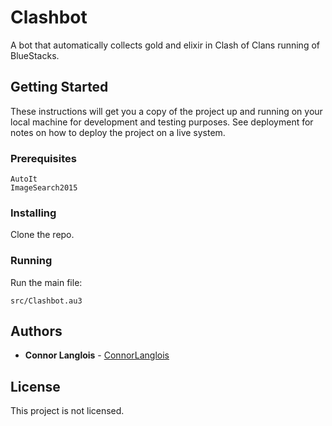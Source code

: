 # Clashbot

A bot that automatically collects gold and elixir in Clash of Clans running of BlueStacks.

## Getting Started

These instructions will get you a copy of the project up and running on your local machine for development and testing purposes. See deployment for notes on how to deploy the project on a live system.

### Prerequisites

```
AutoIt
ImageSearch2015
```

### Installing

Clone the repo.

### Running

Run the main file:

```
src/Clashbot.au3
```

## Authors

* **Connor Langlois** - [ConnorLanglois](https://github.com/ConnorLanglois)

## License

This project is not licensed.
